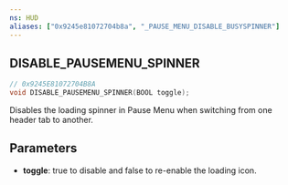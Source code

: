 ```yaml
---
ns: HUD
aliases: ["0x9245e81072704b8a", "_PAUSE_MENU_DISABLE_BUSYSPINNER"]
---
```

## DISABLE_PAUSEMENU_SPINNER

```c
// 0x9245E81072704B8A
void DISABLE_PAUSEMENU_SPINNER(BOOL toggle);
```

Disables the loading spinner in Pause Menu when switching from one header tab to another.

## Parameters
* **toggle**: true to disable and false to re-enable the loading icon. 

